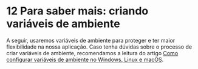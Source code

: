 # 12 Para saber mais: criando variáveis de ambiente

A seguir, usaremos variáveis de ambiente para proteger e ter maior flexibilidade na nossa aplicação. Caso tenha dúvidas sobre o processo de criar variáveis de ambiente, recomendamos a leitura do artigo [Como configurar variáveis de ambiente no Windows, Linux e macOS](https://www.alura.com.br/artigos/configurar-variaveis-ambiente-windows-linux-macos).